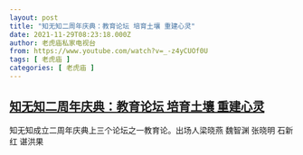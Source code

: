 ```yaml
---
layout: post
title: "知无知二周年庆典：教育论坛 培育土壤 重建心灵"
date: 2021-11-29T08:23:18.000Z
author: 老虎庙私家电视台
from: https://www.youtube.com/watch?v=_-z4yCUOf0U
tags: [ 老虎庙 ]
categories: [ 老虎庙 ]
---
```

<!--1638174198000-->
[知无知二周年庆典：教育论坛 培育土壤 重建心灵](https://www.youtube.com/watch?v=_-z4yCUOf0U)
------

<div>
知无知成立二周年庆典上三个论坛之一教育论。出场人梁晓燕 魏智渊 张晓明 石新红 谌洪果
</div>
